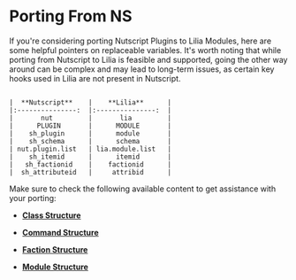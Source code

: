 # Porting From NS

If you're considering porting Nutscript Plugins to Lilia Modules, here are some helpful pointers on replaceable variables. It's worth noting that while porting from Nutscript to Lilia is feasible and supported, going the other way around can be complex and may lead to long-term issues, as certain key hooks used in Lilia are not present in Nutscript.

```

|  **Nutscript**  	|    **Lilia**    	|
|:---------------:	|:---------------:	|
|       nut       	|       lia       	|
|      PLUGIN     	|      MODULE     	|
|    sh_plugin    	|      module     	|
|    sh_schema    	|      schema     	|
| nut.plugin.list 	| lia.module.list 	|
|    sh_itemid    	|      itemid     	|
|   sh_factionid  	|    factionid    	|
|  sh_attributeid 	|     attribid    	|

```

Make sure to check the following available content to get assistance with your porting:

- [**Class Structure**](https://LiliaFramework.github.io/Lilia/manual/structure_class/)

- [**Command Structure**](https://LiliaFramework.github.io/Lilia/manual/structure_command/)

- [**Faction Structure**](https://LiliaFramework.github.io/Lilia/manual/structure_faction/)

- [**Module Structure**](https://LiliaFramework.github.io/Lilia/manual/structure_module)
